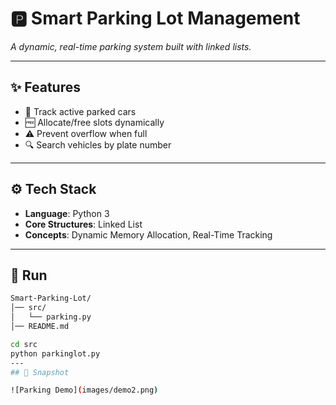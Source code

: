 
# 🅿️ Smart Parking Lot Management  

*A dynamic, real-time parking system built with linked lists.*  

---

## ✨ Features  
- 🚗 Track active parked cars  
- 🆓 Allocate/free slots dynamically  
- ⚠️ Prevent overflow when full  
- 🔍 Search vehicles by plate number  

---

## ⚙️ Tech Stack  
- **Language**: Python 3  
- **Core Structures**: Linked List  
- **Concepts**: Dynamic Memory Allocation, Real-Time Tracking  

---

## 🚀 Run  

```bash
Smart-Parking-Lot/
│── src/
│   └── parking.py
│── README.md

cd src
python parkinglot.py
---
## 📸 Snapshot

![Parking Demo](images/demo2.png)


